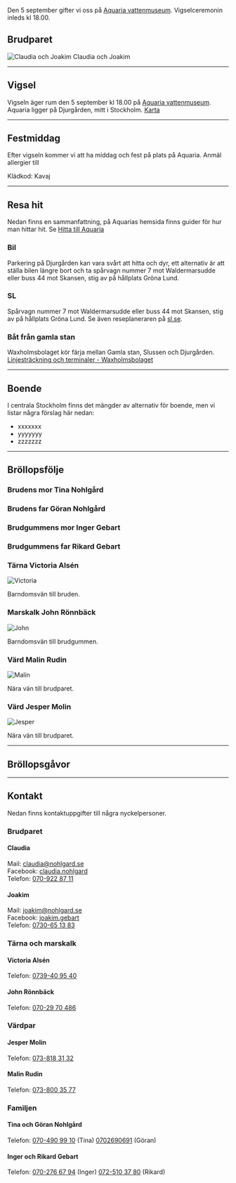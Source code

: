 Den 5 september gifter vi oss på [Aquaria vattenmuseum](http://aquaria.se/).
Vigselceremonin inleds kl 18.00.

## Brudparet

![Claudia och Joakim](/assets/images/brudpar.jpg) Claudia och Joakim

---

## Vigsel

Vigseln äger rum den 5 september kl 18.00 på [Aquaria
vattenmuseum](http://aquaria.se/). Aquaria ligger på Djurgården, mitt i
Stockholm. [Karta](https://www.google.se/maps/place/Aquaria+Vattenmuseum/)

---

## Festmiddag

Efter vigseln kommer vi att ha middag och fest på plats på Aquaria. Anmäl allergier till

Klädkod: Kavaj

---

## Resa hit

Nedan finns en sammanfattning, på Aquarias hemsida finns guider för hur man
hittar hit. Se [Hitta till Aquaria](http://aquaria.se/Infor-besoket/HITTA-HIT/)

### Bil

Parkering på Djurgården kan vara svårt att hitta och dyr, ett alternativ är att
ställa bilen längre bort och ta spårvagn nummer 7 mot Waldermarsudde eller buss
44 mot Skansen, stig av på hållplats Gröna Lund.

### SL

Spårvagn nummer 7 mot Waldermarsudde eller buss 44 mot Skansen, stig av på
hållplats Gröna Lund. Se även reseplaneraren på [sl.se](http://sl.se/).

### Båt från gamla stan

Waxholmsbolaget kör färja mellan Gamla stan, Slussen och Djurgården.
[Linjesträckning och terminaler - Waxholmsbolaget](http://www.waxholmsbolaget.se/resa/djurgardsfarjan/terminaler/)

---

## Boende

I centrala Stockholm finns det mängder av alternativ för boende, men vi listar
några förslag här nedan:

 - xxxxxxx
 - yyyyyyy
 - zzzzzzz

---

## Bröllopsfölje

### Brudens mor Tina Nohlgård

### Brudens far Göran Nohlgård

### Brudgummens mor Inger Gebart

### Brudgummens far Rikard Gebart

### Tärna Victoria Alsén

![Victoria](/assets/images/victoria.jpg)

Barndomsvän till bruden.

### Marskalk John Rönnbäck

![John](/assets/images/john.jpg)

Barndomsvän till brudgummen.

### Värd Malin Rudin

![Malin](/assets/images/malin.jpg)

Nära vän till brudparet.

### Värd Jesper Molin

![Jesper](/assets/images/jesper.jpg)

Nära vän till brudparet.

---

## Bröllopsgåvor

---

## Kontakt

Nedan finns kontaktuppgifter till några nyckelpersoner.

### Brudparet

#### Claudia

Mail: [claudia@nohlgard.se](mailto:claudia@nohlgard.se)<br />
Facebook: [claudia.nohlgard](https://www.facebook.com/claudia.nohlgard)<br />
Telefon: [070-922 87 11](tel:+46709228711)

#### Joakim

Mail: [joakim@nohlgard.se](mailto:joakim@nohlgard.se)<br />
Facebook: [joakim.gebart](https://www.facebook.com/joakim.gebart)<br />
Telefon: [0730-65 13 83](tel:+46730651383)

### Tärna och marskalk

#### Victoria Alsén

Telefon: [0739-40 95 40](tel:+46739409540)

#### John Rönnbäck

Telefon: [070-29 70 486](tel:+46702970486)

### Värdpar

#### Jesper Molin

Telefon: [073-818 31 32](tel:+46738183132)

#### Malin Rudin

Telefon: [073-800 35 77](tel:+46738003577)

### Familjen

#### Tina och Göran Nohlgård

Telefon: [070-490 99 10](tel:+46704909910) (Tina) [0702690691](tel:+46702690691) (Göran)

#### Inger och Rikard Gebart

Telefon: [070-276 67 94](tel:+46702766794) (Inger) [072-510 37 80](tel:+46725103780) (Rikard)

